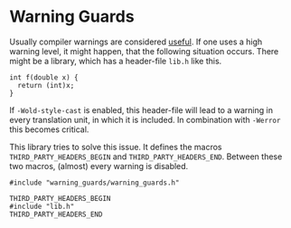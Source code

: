 # Warning Guards

Usually compiler warnings are considered [useful](https://github.com/lefticus/cppbestpractices/blob/master/02-Use_the_Tools_Available.md#compilers).
If one uses a high warning level, it might happen, that the following situation occurs. There might be a library, which has a header-file ``lib.h`` like this.

~~~
int f(double x) {
  return (int)x;
}
~~~

If ``-Wold-style-cast`` is enabled, this header-file will lead to a warning in every translation unit, in which it is included. In combination with ``-Werror`` this becomes critical.

This library tries to solve this issue. It defines the macros ``THIRD_PARTY_HEADERS_BEGIN`` and ``THIRD_PARTY_HEADERS_END``. Between these two macros, (almost) every warning is disabled.

~~~
#include "warning_guards/warning_guards.h"

THIRD_PARTY_HEADERS_BEGIN
#include "lib.h"
THIRD_PARTY_HEADERS_END
~~~


